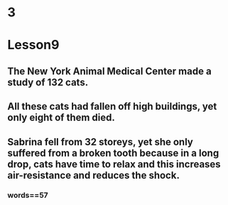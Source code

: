 # 3
# Lesson9
## The New York Animal Medical Center made a study of 132 cats.
## All these cats had fallen off high buildings, yet only eight of them died.
## Sabrina fell from 32 storeys, yet she only suffered from a broken tooth because in a long drop, cats have time to relax and this increases air-resistance and reduces the  shock.
### words==57